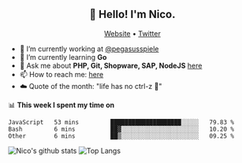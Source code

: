 <h2 align="center">👋 Hello! I'm Nico.</h2>
<p align="center">
  <a href="https://gruselhaus.com">Website</a> •
  <a href="https://twitter.com/NicoFinkernagel">Twitter</a>
</p>


- 🔭 I’m currently working at [@pegasusspiele](https://github.com/pegasusspiele)
- 🌱 I’m currently learning **Go**
- 💬 Ask me about **PHP, Git, Shopware, SAP, NodeJS** [here](https://github.com/gruselhaus/gruselhaus/issues)
- 📫 How to reach me: [here](https://github.com/gruselhaus/gruselhaus/issues)
- ☁️ Quote of the month: "life has no ctrl-z 🌴"

📊 **This week I spent my time on**
<!--START_SECTION:waka-->
```text
JavaScript   53 mins         ████████████████████░░░░░   79.83 % 
Bash         6 mins          ██▓░░░░░░░░░░░░░░░░░░░░░░   10.20 % 
Other        6 mins          ██▒░░░░░░░░░░░░░░░░░░░░░░   09.25 % 
```
<!--END_SECTION:waka-->

![Nico's github stats](https://github-readme-stats.vercel.app/api?username=gruselhaus&show_icons=true&hide_border=true&title_color=000000&icon_color=000000&text_color=000000&bg_color=ffffff)
![Top Langs](https://github-readme-stats.vercel.app/api/top-langs/?username=gruselhaus&hide_border=true&title_color=000000&icon_color=000000&text_color=000000&bg_color=ffffff)
